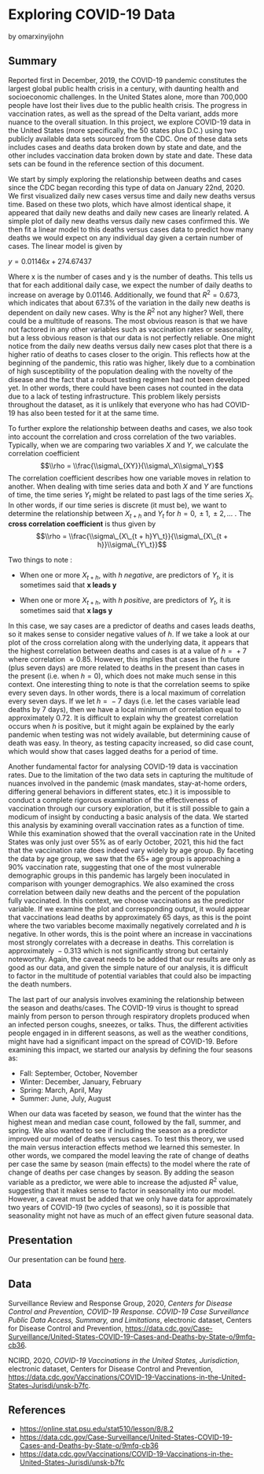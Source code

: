 Exploring COVID-19 Data
================
by omarxinyijohn

## Summary

Reported first in December, 2019, the COVID-19 pandemic constitutes the
largest global public health crisis in a century, with daunting health
and socioeconomic challenges. In the United States alone, more than
700,000 people have lost their lives due to the public health crisis.
The progress in vaccination rates, as well as the spread of the Delta
variant, adds more nuance to the overall situation. In this project, we
explore COVID-19 data in the United States (more specifically, the 50
states plus D.C.) using two publicly available data sets sourced from
the CDC. One of these data sets includes cases and deaths data broken
down by state and date, and the other includes vaccination data broken
down by state and date. These data sets can be found in the reference
section of this document.

We start by simply exploring the relationship between deaths and cases
since the CDC began recording this type of data on January 22nd, 2020.
We first visualized daily new cases versus time and daily new deaths
versus time. Based on these two plots, which have almost identical
shape, it appeared that daily new deaths and daily new cases are
linearly related. A simple plot of daily new deaths versus daily new
cases confirmed this. We then fit a linear model to this deaths versus
cases data to predict how many deaths we would expect on any individual
day given a certain number of cases. The linear model is given by

*y* = 0.01146*x* + 274.67437

Where x is the number of cases and y is the number of deaths. This tells
us that for each additional daily case, we expect the number of daily
deaths to increase on average by 0.01146. Additionally, we found that
*R*<sup>2</sup> = 0.673, which indicates that about 67.3% of the
variation in the daily new deaths is dependent on daily new cases. Why
is the *R*<sup>2</sup> not any higher? Well, there could be a multitude
of reasons. The most obvious reason is that we have not factored in any
other variables such as vaccination rates or seasonality, but a less
obvious reason is that our data is not perfectly reliable. One might
notice from the daily new deaths versus daily new cases plot that there
is a higher ratio of deaths to cases closer to the origin. This reflects
how at the beginning of the pandemic, this ratio was higher, likely due
to a combination of high susceptibility of the population dealing with
the novelty of the disease and the fact that a robust testing regimen
had not been developed yet. In other words, there could have been cases
not counted in the data due to a lack of testing infrastructure. This
problem likely persists throughout the dataset, as it is unlikely that
everyone who has had COVID-19 has also been tested for it at the same
time.

To further explore the relationship between deaths and cases, we also
took into account the correlation and cross correlation of the two
variables. Typically, when we are comparing two variables *X* and *Y*,
we calculate the correlation coefficient
$$\\rho = \\frac{\\sigma\_{XY}}{\\sigma\_X\\sigma\_Y}$$
The correlation coefficient describes how one variable moves in relation
to another. When dealing with time series data and both *X* and *Y* are
functions of time, the time series *Y*<sub>*t*</sub> might be related to
past lags of the time series *X*<sub>*t*</sub>. In other words, if our
time series is discrete (it must be), we want to determine the
relationship between *X*<sub>*t* + *h*</sub> and *Y*<sub>*t*</sub> for
*h* = 0,  ± 1,  ± 2, ... . The **cross correlation coefficient** is thus
given by
$$\\rho = \\frac{\\sigma\_{X\_{t + h}Y\_t}}{\\sigma\_{X\_{t + h}}\\sigma\_{Y\_t}}$$

Two things to note :

-   When one or more *X*<sub>*t* + *h*</sub>, with *h* *negative*, are
    predictors of *Y*<sub>*t*</sub>, it is sometimes said that **x leads
    y**

-   When one or more *X*<sub>*t* + *h*</sub>, with *h* *positive*, are
    predictors of *Y*<sub>*t*</sub>, it is sometimes said that **x lags
    y**

In this case, we say cases are a predictor of deaths and cases leads
deaths, so it makes sense to consider negative values of *h*. If we take
a look at our plot of the cross correlation along with the underlying
data, it appears that the highest correlation between deaths and cases
is at a value of *h* =  + 7 where correlation  ≈ 0.85. However, this
implies that cases in the future (plus seven days) are more related to
deaths in the present than cases in the present (i.e. when *h* = 0),
which does not make much sense in this context. One interesting thing to
note is that the correlation seems to spike every seven days. In other
words, there is a local maximum of correlation every seven days. If we
let *h* =  − 7 days (i.e. let the cases variable lead deaths by 7 days),
then we have a local minimum of correlation equal to approximately 0.72.
It is difficult to explain why the greatest correlation occurs when *h*
is positive, but it might again be explained by the early pandemic when
testing was not widely available, but determining cause of death was
easy. In theory, as testing capacity increased, so did case count, which
would show that cases lagged deaths for a period of time.

Another fundamental factor for analysing COVID-19 data is vaccination
rates. Due to the limitation of the two data sets in capturing the
multitude of nuances involved in the pandemic (mask mandates,
stay-at-home orders, differing general behaviors in different states,
etc.) it is impossible to conduct a complete rigorous examination of the
effectiveness of vaccination through our cursory exploration, but it is
still possible to gain a modicum of insight by conducting a basic
analysis of the data. We started this analysis by examining overall
vaccination rates as a function of time. While this examination showed
that the overall vaccination rate in the United States was only just
over 55% as of early October, 2021, this hid the fact that the
vaccination rate does indeed vary widely by age group. By faceting the
data by age group, we saw that the 65+ age group is approaching a 90%
vaccination rate, suggesting that one of the most vulnerable demographic
groups in this pandemic has largely been inoculated in comparison with
younger demographics. We also examined the cross correlation between
daily new deaths and the percent of the population fully vaccinated. In
this context, we choose vaccinations as the predictor variable. If we
examine the plot and corresponding output, it would appear that
vaccinations lead deaths by approximately 65 days, as this is the point
where the two variables become maximally negatively correlated and *h*
is negative. In other words, this is the point where an increase in
vaccinations most strongly correlates with a decrease in deaths. This
correlation is approximately  − 0.313 which is not significantly strong
but certainly noteworthy. Again, the caveat needs to be added that our
results are only as good as our data, and given the simple nature of our
analysis, it is difficult to factor in the multitude of potential
variables that could also be impacting the death numbers.

The last part of our analysis involves examining the relationship
between the season and deaths/cases. The COVID-19 virus is thought to
spread mainly from person to person through respiratory droplets
produced when an infected person coughs, sneezes, or talks. Thus, the
different activities people engaged in in different seasons, as well as
the weather conditions, might have had a significant impact on the
spread of COVID-19. Before examining this impact, we started our
analysis by defining the four seasons as:

-   Fall: September, October, November
-   Winter: December, January, February
-   Spring: March, April, May
-   Summer: June, July, August

When our data was faceted by season, we found that the winter has the
highest mean and median case count, followed by the fall, summer, and
spring. We also wanted to see if including the season as a predictor
improved our model of deaths versus cases. To test this theory, we used
the main versus interaction effects method we learned this semester. In
other words, we compared the model leaving the rate of change of deaths
per case the same by season (main effects) to the model where the rate
of change of deaths per case changes by season. By adding the season
variable as a predictor, we were able to increase the adjusted
*R*<sup>2</sup> value, suggesting that it makes sense to factor in
seasonality into our model. However, a caveat must be added that we only
have data for approximately two years of COVID-19 (two cycles of
seasons), so it is possible that seasonality might not have as much of
an effect given future seasonal data.

## Presentation

Our presentation can be found [here](presentation/presentation.html).

## Data

Surveillance Review and Response Group, 2020, *Centers for Disease
Control and Prevention, COVID-19 Response. COVID-19 Case Surveillance
Public Data Access, Summary, and Limitations*, electronic dataset,
Centers for Disease Control and Prevention,
<https://data.cdc.gov/Case-Surveillance/United-States-COVID-19-Cases-and-Deaths-by-State-o/9mfq-cb36>.

NCIRD, 2020, *COVID-19 Vaccinations in the United States, Jurisdiction*,
electronic dataset, Centers for Disease Control and Prevention,
<https://data.cdc.gov/Vaccinations/COVID-19-Vaccinations-in-the-United-States-Jurisdi/unsk-b7fc>.

## References

-   <https://online.stat.psu.edu/stat510/lesson/8/8.2>
-   <https://data.cdc.gov/Case-Surveillance/United-States-COVID-19-Cases-and-Deaths-by-State-o/9mfq-cb36>
-   <https://data.cdc.gov/Vaccinations/COVID-19-Vaccinations-in-the-United-States-Jurisdi/unsk-b7fc>
